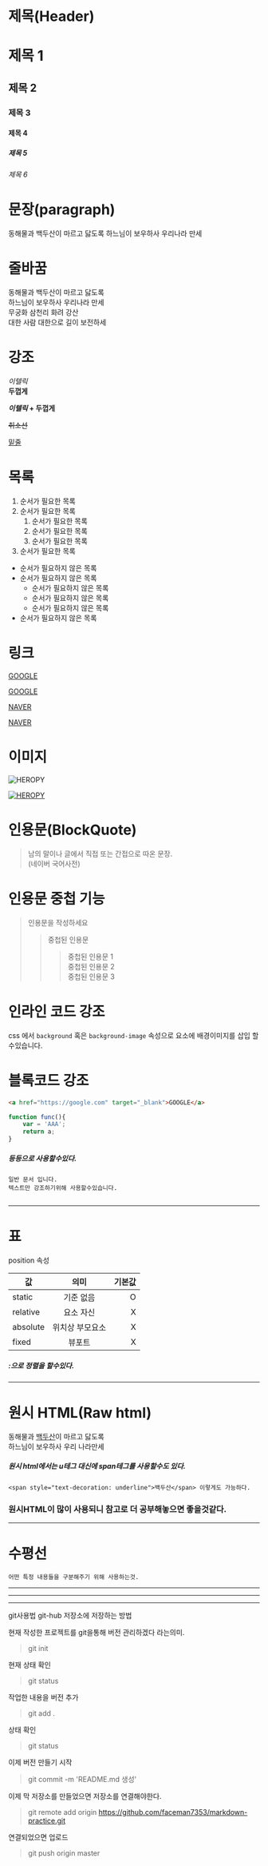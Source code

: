# 제목(Header)

# 제목 1
## 제목 2
### 제목 3
#### 제목 4
##### 제목 5
###### 제목 6

# 문장(paragraph)

동해물과 백두산이 마르고 닳도록
하느님이 보우하사 우리나라 만세

# 줄바꿈


동해물과 백두산이 마르고 닳도록  
하느님이 보우하사 우리나라 만세  
무궁화 삼천리 화려 강산<br/>
대한 사람 대한으로 길이 보전하세


# 강조
 _이텔릭_<br />
  **두껍게**

**_이텔릭_ + 두껍게**


~~취소선~~


<u>밑줄</u>

# 목록

1. 순서가 필요한 목록
1. 순서가 필요한 목록
    1. 순서가 필요한 목록
    1. 순서가 필요한 목록
    1. 순서가 필요한 목록
1. 순서가 필요한 목록


- 순서가 필요하지 않은 목록
- 순서가 필요하지 않은 목록
    - 순서가 필요하지 않은 목록
    - 순서가 필요하지 않은 목록
    - 순서가 필요하지 않은 목록
- 순서가 필요하지 않은 목록


# 링크

<a href="https://google.com">GOOGLE</a>

[GOOGLE](https://google.com "GOOGLE로 이동")


<a href="https://naver.com" title="NAVER로 이동" target="_black">NAVER</a>

[NAVER](https://naver.com "NAVER로 이동")


# 이미지
![HEROPY](https://heropy.blog/css/images/logo.png)

[![HEROPY](https://heropy.blog/css/images/logo.png)](https://heropy.blog/css/images/logo.png)


# 인용문(BlockQuote)

> 남의 말이나 글에서 직접 또는 간접으로 따온 문장.  
> (네이버 국어사전)

# 인용문 중첩 기능

> 인용문을 작성하세요
>> 중첩된 인용문     
>>> 중첩된 인용문 1  
>>> 중첩된 인용문 2  
>>> 중첩된 인용문 3  


# 인라인 코드 강조

css 에서 `background` 혹은   `background-image`   속성으로 요소에   배경이미지를 삽입 할수있습니다.


# 블록코드 강조

```html
<a href="https://google.com" target="_blank">GOOGLE</a>

```

```javascript
function func(){
    var = 'AAA';
    return a;
}

```

##### 등등으로 사용할수있다.


```plaintext
일반 문서 입니다.
텍스트만 강조하기위해 사용할수있습니다.


```

---
# 표

position 속성

값 | 의미 | 기본값
--|:--:|--:
static | 기준 없음 | O
relative | 요소 자신 | X
absolute | 위치상 부모요소 | X
fixed | 뷰포트 | X

##### :으로 정렬을 할수있다.

---

# 원시 HTML(Raw html)

동해물과 <u>백두산</u>이 마르고 닳도록<br />
하느님이 보우하사 우리 나라만세


##### 원시 html에서는 u테그 대신에 span테그를 사용할수도 있다.

```plaintext
<span style="text-decoration: underline">백두산</span> 이렇게도 가능하다.

```

### 원시HTML이 많이 사용되니 참고로 더 공부해놓으면 좋을것같다.


***


# 수평선

```plaintext
어떤 특정 내용들을 구분해주기 위해 사용하는것.
```

---

***
___




git사용법
git-hub 저장소에 저장하는 방법

현재 작성한 프로젝트를 git을통해 버전 관리하겠다 라는의미.

> git init

현재 상태 확인

> git status

작업한 내용을 버전 추가

> git add .

상태 확인 

> git status

이제 버전 만들기 시작

> git commit -m 'README.md 생성'

이제 막 저장소를 만들었으면 저장소를 연결해야한다.

>git remote add origin https://github.com/faceman7353/markdown-practice.git

연결되었으면 업로드

> git push origin master







